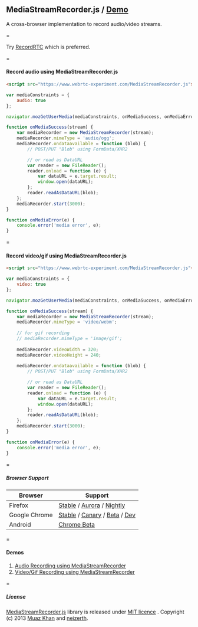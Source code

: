 ## MediaStreamRecorder.js / [Demo](https://www.webrtc-experiment.com/MediaStreamRecorder/)

A cross-browser implementation to record audio/video streams.

=

Try [RecordRTC](https://www.webrtc-experiment.com/RecordRTC) which is preferred.

=

#### Record audio using MediaStreamRecorder.js

```html
<script src="https://www.webrtc-experiment.com/MediaStreamRecorder.js"> </script>
```

```javascript
var mediaConstraints = {
    audio: true
};

navigator.mozGetUserMedia(mediaConstraints, onMediaSuccess, onMediaError);

function onMediaSuccess(stream) {
    var mediaRecorder = new MediaStreamRecorder(stream);
    mediaRecorder.mimeType = 'audio/ogg';
    mediaRecorder.ondataavailable = function (blob) {
        // POST/PUT "Blob" using FormData/XHR2

        // or read as DataURL
        var reader = new FileReader();
        reader.onload = function (e) {
            var dataURL = e.target.result;
            window.open(dataURL);
        };
        reader.readAsDataURL(blob);
    };
    mediaRecorder.start(3000);
}

function onMediaError(e) {
    console.error('media error', e);
}
```

=

#### Record video/gif using MediaStreamRecorder.js

```html
<script src="https://www.webrtc-experiment.com/MediaStreamRecorder.js"> </script>
```

```javascript
var mediaConstraints = {
    video: true
};

navigator.mozGetUserMedia(mediaConstraints, onMediaSuccess, onMediaError);

function onMediaSuccess(stream) {
    var mediaRecorder = new MediaStreamRecorder(stream);
    mediaRecorder.mimeType = 'video/webm';
	
    // for gif recording
    // mediaRecorder.mimeType = 'image/gif';
	
    mediaRecorder.videoWidth = 320;
    mediaRecorder.videoHeight = 240;
	
    mediaRecorder.ondataavailable = function (blob) {
        // POST/PUT "Blob" using FormData/XHR2

        // or read as DataURL
        var reader = new FileReader();
        reader.onload = function (e) {
            var dataURL = e.target.result;
            window.open(dataURL);
        };
        reader.readAsDataURL(blob);
    };
    mediaRecorder.start(3000);
}

function onMediaError(e) {
    console.error('media error', e);
}
```

=

##### Browser Support

| Browser        | Support           |
| ------------- |-------------|
| Firefox | [Stable](http://www.mozilla.org/en-US/firefox/new/) / [Aurora](http://www.mozilla.org/en-US/firefox/aurora/) / [Nightly](http://nightly.mozilla.org/) |
| Google Chrome | [Stable](https://www.google.com/intl/en_uk/chrome/browser/) / [Canary](https://www.google.com/intl/en/chrome/browser/canary.html) / [Beta](https://www.google.com/intl/en/chrome/browser/beta.html) / [Dev](https://www.google.com/intl/en/chrome/browser/index.html?extra=devchannel#eula) |
| Android | [Chrome Beta](https://play.google.com/store/apps/details?id=com.chrome.beta&hl=en) |

=

#### Demos

1. [Audio Recording using MediaStreamRecorder](https://www.webrtc-experiment.com/MediaStreamRecorder/demos/audio-recorder.html)
2. [Video/Gif Recording using MediaStreamRecorder](https://www.webrtc-experiment.com/MediaStreamRecorder/demos/video-recorder.html)

=

##### License

[MediaStreamRecorder.js](https://github.com/streamproc/MediaStreamRecorder) library is released under [MIT licence](https://www.webrtc-experiment.com/licence/) . Copyright (c) 2013 [Muaz Khan](https://github.com/muaz-khan) and [neizerth](https://github.com/neizerth).
